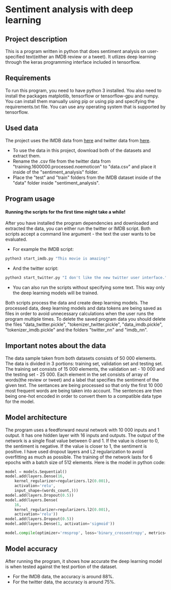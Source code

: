 # Sentiment analysis with deep learning

## Project description
This is a program written in python that does sentiment analysis on user-specified text(either an IMDB review or a tweet). It utlizes deep learning through the keras programming interface included in tensorflow.

## Requirements
To run this program, you need to have python 3 installed. You also need to install the packages matplotlib, tensorflow or tensorflow-gpu and numpy. You can install them manually using pip or using pip and specifying the requirements.txt file. You can use any operating system that is supported by tensorflow.

## Used data
The project uses the IMDB data from [here](https://s3.amazonaws.com/text-datasets/aclImdb.zip) and twitter data from [here](https://www.kaggle.com/kazanova/sentiment140).
- To use the data in this project, download both of the datasets and extract them.
- Rename the .csv file from the twitter data from "training.1600000.processed.noemoticon" to "data.csv" and place it inside of the "sentiment_analysis" folder.
- Place the "test" and "train" folders from the IMDB dataset inside of the "data" folder inside "sentiment_analysis".

## Program usage
#### Running the scripts for the first time might take a while!
After you have installed the program dependencies and downloaded and extracted the data, you can either run the twitter or IMDB script. Both scripts accept a command line argument - the text the user wants to be evaluated.
- For example the IMDB script:
```sh
python3 start_imdb.py "This movie is amazing!"
```
- And the twitter script:
```sh
python3 start_twitter.py "I don't like the new twitter user interface."
```
- You can also run the scripts without specifying some text. This way only the deep learning models will be trained.

Both scripts process the data and create deep learning models. The processed data, deep learning models and data tokens are being saved as files in order to avoid unnecessary calculations when the user runs the program multiple times. To delete the saved program data you should delete the files "data_twitter.pickle", "tokenizer_twitter.pickle", "data_imdb.pickle", "tokenizer_imdb.pickle" and the folders "twitter_nn" and "imdb_nn".

## Important notes about the data
The data sample taken from both datasets consists of 50 000 elements. The data is divided in 3 portions: training set, validation set and testing set. The training set consists of 15 000 elements, the validation set - 10 000 and the testing set - 25 000. Each element in the set consists of array of words(the review or tweet) and a label that specifies the sentiment of the given text. The sentances are being processed so that only the first 10 000 most frequent words are being taken into account. The sentences are then being one-hot encoded in order to convert them to a compatible data type for the model.

## Model architecture
The program uses a feedforward neural network with 10 000 inputs and 1 output. It has one hidden layer with 16 inputs and outputs. The output of the network is a single float value between 0 and 1. If the value is closer to 0, the sentiment is negative. If the value is closer to 1, the sentiment is positive. I have used dropout layers and L2 regularization to avoid overfitting as much as possible. The training of the network lasts for 6 epochs with a batch size of 512 elements.
Here is the model in python code:
```python
model = models.Sequential()
model.add(layers.Dense(16,
    kernel_regularizer=regularizers.l2(0.001),
    activation='relu',
    input_shape=(words_count,)))
model.add(layers.Dropout(0.5))
model.add(layers.Dense(
    16,
    kernel_regularizer=regularizers.l2(0.001),
    activation='relu'))
model.add(layers.Dropout(0.5))
model.add(layers.Dense(1, activation='sigmoid'))

model.compile(optimizer='rmsprop', loss='binary_crossentropy', metrics=['acc'])
```

## Model accuracy
After running the program, it shows how accurate the deep learning model is when tested against the test portion of the dataset.
- For the IMDB data, the accuracy is around 88%.
- For the twitter data, the accuracy is around 75%.
